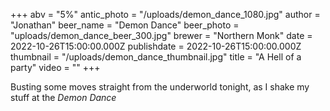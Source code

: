 +++
abv = "5%"
antic_photo = "/uploads/demon_dance_1080.jpg"
author = "Jonathan"
beer_name = "Demon Dance"
beer_photo = "uploads/demon_dance_beer_300.jpg"
brewer = "Northern Monk"
date = 2022-10-26T15:00:00.000Z
publishdate = 2022-10-26T15:00:00.000Z
thumbnail = "/uploads/demon_dance_thumbnail.jpg"
title = "A Hell of a party"
video = ""
+++

Busting some moves straight from the underworld tonight, as I shake my stuff at the *Demon Dance*
